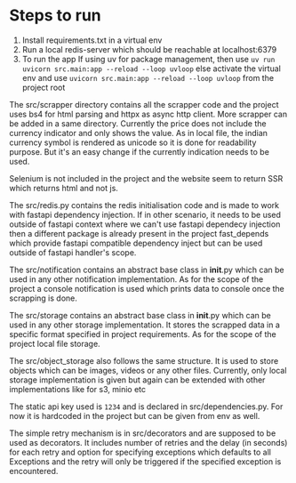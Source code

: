 # Steps to run

1. Install requirements.txt in a virtual env
2. Run a local redis-server which should be reachable at localhost:6379
3. To run the app
   If using uv for package management, then use `uv run uvicorn src.main:app --reload --loop uvloop`
   else activate the virtual env and use `uvicorn src.main:app --reload --loop uvloop` from the project root

The src/scrapper directory contains all the scrapper code and the project uses bs4 for html parsing and httpx as async http client. More scrapper can be added in a same directory. Currently the price does not include the currency indicator and only shows the value. As in local file, the indian currency symbol is rendered as unicode so it is done for readability purpose. But it's an easy change if the currently indication needs to be used.

Selenium is not included in the project and the website seem to return SSR which returns html and not js.

The src/redis.py contains the redis initialisation code and is made to work with fastapi dependency injection. If in other scenario, it needs to be used outside of fastapi context where we can't use fastapi dependecy injection then a different package is already present in the project fast_depends which provide fastapi compatible dependency inject but can be used outside of fastapi handler's scope.

The src/notification contains an abstract base class in **init**.py which can be used in any other notification implementation. As for the scope of the project a console notification is used which prints data to console once the scrapping is done.

The src/storage contains an abstract base class in **init**.py which can be used in any other storage implementation. It stores the scrapped data in a specific format specified in project requirements. As for the scope of the project local file storage.

The src/object_storage also follows the same structure. It is used to store objects which can be images, videos or any other files. Currently, only local storage implementation is given but again can be extended with other implementations like for s3, minio etc

The static api key used is `1234` and is declared in src/dependencies.py. For now it is hardcoded in the project but can be given from env as well.

The simple retry mechanism is in src/decorators and are supposed to be used as decorators. It includes number of retries and the delay (in seconds) for each retry and option for specifying exceptions which defaults to all Exceptions and the retry will only be triggered if the specified exception is encountered.
